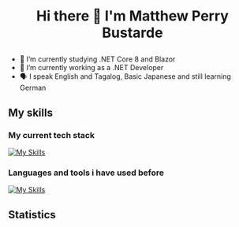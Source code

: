 # <p align="center"> Hi there 👋 I'm Matthew Perry Bustarde </p>
- 🌱 I’m currently studying .NET Core 8 and Blazor
- 🔭 I’m currently working as a .NET Developer
- 🗣️ I speak English and Tagalog, Basic Japanese and still learning German

## My skills
### My current tech stack
[![My Skills](https://skillicons.dev/icons?i=html,css,bootstrap,js,jquery,mysql,dotnet,cs,git,visualstudio)](https://skillicons.dev)
### Languages and tools i have used before
[![My Skills](https://skillicons.dev/icons?i=php,py,c,cpp,react,firebase,redux,flutter,unity,github,vscode&perline=6)](https://skillicons.dev)

## Statistics
<!-- 
<div class='container' style="text-align: center">
<img class="img" src="https://github-readme-stats.vercel.app/api?username=mpbstrd&show_icons=true&theme=tokyonight&showicons=true" /> <br>
<!-- <img class="img" src="https://github-readme-stats.vercel.app/api/top-langs/?username=mpbstrd&langs_count=5&theme=tokyonight&layout=compact" /> <br>
<img class="img" src="https://streak-stats.demolab.com/?user=mpbstrd&theme=dark" />
</div>
-->
